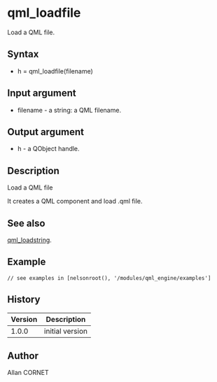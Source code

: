 

# qml_loadfile

Load a QML file.

## Syntax

- h = qml_loadfile(filename)

## Input argument

 - filename - a string: a QML filename.

## Output argument

 - h - a QObject handle.

## Description


  <p>Load a QML file</p>
  <p>It creates a QML component and load .qml file.</p>


## See also

[qml_loadstring](qml_loadstring.md).
## Example

```Nelson
// see examples in [nelsonroot(), '/modules/qml_engine/examples']
```

## History

|Version|Description|
|------|------|
|1.0.0|initial version|


## Author

Allan CORNET



